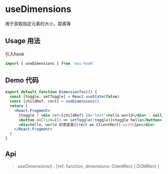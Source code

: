 # useDimensions

用于获取指定元素的大小，距离等

## Usage 用法

引入hook

```jsx
import { useDimensions } from 'uni-hook'
```

## Demo 代码

```jsx
export default function DimensionTest() {
  const [toggle, setToggle] = React.useState(false)
  const [childRef, rect] = useDimensions()
  return (
    <React.Fragment>
      {toggle ? <div ref={childRef} id="test">hello world</div> : null}
      <button onClick={() => setToggle(!toggle)}>toggle hello</button>
      <div>hello, world 的宽度是{(rect as ClientRect).width}px</div>
    </React.Fragment>
  )
}
```

## Api

> useDimensions() : [ref: function, dimensions: ClientRect | DOMRect ]